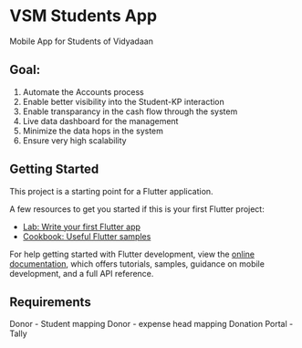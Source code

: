 # VSM Students App

Mobile App for Students of Vidyadaan

## Goal:

1. Automate the Accounts process
2. Enable better visibility into the Student-KP interaction
3. Enable transparancy in the cash flow through the system
4. Live data dashboard for the management
5. Minimize the data hops in the system
6. Ensure very high scalability

## Getting Started

This project is a starting point for a Flutter application.

A few resources to get you started if this is your first Flutter project:

- [Lab: Write your first Flutter app](https://docs.flutter.dev/get-started/codelab)
- [Cookbook: Useful Flutter samples](https://docs.flutter.dev/cookbook)

For help getting started with Flutter development, view the
[online documentation](https://docs.flutter.dev/), which offers tutorials,
samples, guidance on mobile development, and a full API reference.

## Requirements

Donor - Student mapping
Donor - expense head mapping
Donation Portal - Tally
